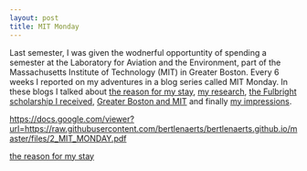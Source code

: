 ```yaml
---
layout: post
title: MIT Monday
---
```


Last semester, I was given the wodnerful opportuntity of spending a semester at the Laboratory for Aviation and the Environment, 
part of the Massachusetts Institute of Technology (MIT) in Greater Boston. Every 6 weeks I reported on my adventures in a blog series
called MIT Monday. In these blogs I talked about <a href="https://raw.githubusercontent.com/bertlenaerts/bertlenaerts.github.io/master/files/1_MIT_MONDAY.pdf" target="_blank">the reason for my stay</a>, <a href="https://raw.githubusercontent.com/bertlenaerts/bertlenaerts.github.io/master/files/2_MIT_MONDAY.pdf" target="_blank">my research</a>, <a href="https://raw.githubusercontent.com/bertlenaerts/bertlenaerts.github.io/master/files/3_MIT_MONDAY.pdf" target="_blank">the Fulbright scholarship I received</a>, <a href="https://raw.githubusercontent.com/bertlenaerts/bertlenaerts.github.io/master/files/4_MIT_MONDAY.pdf" target="_blank">Greater Boston and MIT</a> and finally <a href="https://raw.githubusercontent.com/bertlenaerts/bertlenaerts.github.io/master/files/5_MIT_MONDAY.pdf" target="_blank">my impressions</a>.


https://docs.google.com/viewer?url=https://raw.githubusercontent.com/bertlenaerts/bertlenaerts.github.io/master/files/2_MIT_MONDAY.pdf

<a href="https://docs.google.com/viewer?url=https://raw.githubusercontent.com/bertlenaerts/bertlenaerts.github.io/master/files/2_MIT_MONDAY.pdf" target="_blank">the reason for my stay</a>
